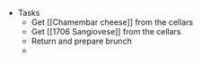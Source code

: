- Tasks
	- Get [[Chamembar cheese]] from the cellars
	- Get [[1706 Sangiovese]] from the cellars
	- Return and prepare brunch
	- 